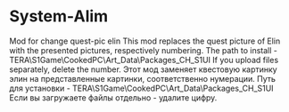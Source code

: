 # System-Alim
Mod for change quest-pic elin
This mod replaces the quest picture of Elin with the presented pictures, respectively numbering. 
The path to install - TERA\S1Game\CookedPC\Art_Data\Packages\_CH\_S1UI
If you upload files separately, delete the number.
Этот мод заменяет квестовую картинку элин на представленные картинки, соответственно нумерации.
Путь для установки - TERA\S1Game\CookedPC\Art_Data\Packages\_CH\_S1UI
Если вы загружаете файлы отдельно - удалите цифру.
